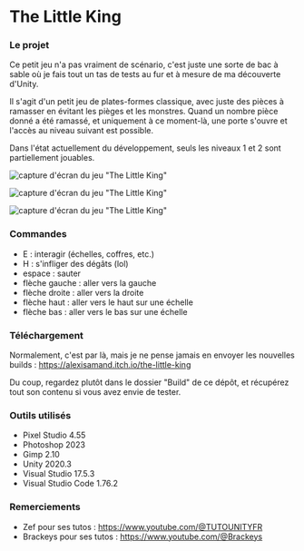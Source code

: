 # The Little King

### Le projet

Ce petit jeu n'a pas vraiment de scénario, c'est juste une sorte de bac à sable où je fais tout un tas de tests au fur et à mesure de ma découverte d'Unity. 

Il s'agit d'un petit jeu de plates-formes classique, avec juste des pièces à ramasser en évitant les pièges et les monstres. Quand un nombre pièce donné a été ramassé, et uniquement à ce moment-là, une porte s'ouvre et l'accès au niveau suivant est possible. 

Dans l'état actuellement du développement, seuls les niveaux 1 et 2 sont partiellement jouables.

![capture d'écran du jeu "The Little King"](https://boitasite.com//images/captures/capture-01.jpg)

![capture d'écran du jeu "The Little King"](https://boitasite.com//images/captures/capture-02.jpg)

![capture d'écran du jeu "The Little King"](https://boitasite.com//images/captures/capture-03.jpg)

### Commandes

- E : interagir (échelles, coffres, etc.)
- H : s'infliger des dégâts (lol)
- espace : sauter
- flèche gauche : aller vers la gauche
- flèche droite : aller vers la droite
- flèche haut : aller vers le haut sur une échelle
- flèche bas : aller vers le bas sur une échelle

### Téléchargement

Normalement, c'est par là, mais je ne pense jamais en envoyer les nouvelles builds : 
https://alexisamand.itch.io/the-little-king

Du coup, regardez plutôt dans le dossier "Build" de ce dépôt, et récupérez tout son contenu si vous avez envie de tester.

### Outils utilisés

- Pixel Studio 4.55
- Photoshop 2023
- Gimp 2.10
- Unity 2020.3
- Visual Studio 17.5.3
- Visual Studio Code 1.76.2

### Remerciements

- Zef pour ses tutos : https://www.youtube.com/@TUTOUNITYFR
- Brackeys pour ses tutos : https://www.youtube.com/@Brackeys
